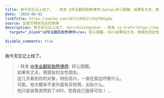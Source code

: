```yaml
---
title: 我今天忘记上线了。 - 转发 @专业戳轮胎熊律师:&ensp;好心提醒。如果有丈夫，男朋友的女性朋友。这几天看到你的对象，特别高兴，一直在那边哼歌什么。可能，他大...
date: '2024-08-02'
linkTitle: https://weibo.com/1671109627/Oqt9Ovgdw
source: 包容万物恒河水的微博
description: 我今天忘记上线了。<br><blockquote> - 转发 <a href="https://weibo.com/1471143571"
  target="_blank">@专业戳轮胎熊律师</a>: 好心提醒。<br>如果有丈夫，男朋友的女性朋友。<br>这几天看到你的对象，特别高兴，一直在那边哼歌什么。<br>可能，他大概率不是外面有异性啊，出轨什么。<br>他只是装等突然到了490，觉得自己强得可怕！
  ...
disable_comments: true
---
```

我今天忘记上线了。<br><blockquote> - 转发 <a href="https://weibo.com/1471143571" target="_blank">@专业戳轮胎熊律师</a>: 好心提醒。<br>如果有丈夫，男朋友的女性朋友。<br>这几天看到你的对象，特别高兴，一直在那边哼歌什么。<br>可能，他大概率不是外面有异性啊，出轨什么。<br>他只是装等突然到了490，觉得自己强得可怕！ ...